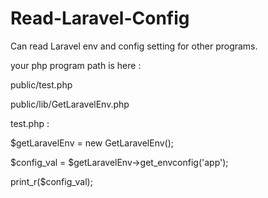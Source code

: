 # Read-Laravel-Config
Can read Laravel env and config setting for other programs. 

your php program path is here : 

public/test.php

public/lib/GetLaravelEnv.php

test.php :

$getLaravelEnv = new GetLaravelEnv();

$config_val = $getLaravelEnv->get_envconfig('app');

print_r($config_val);
